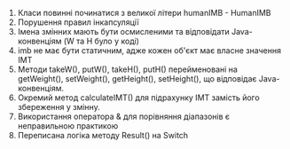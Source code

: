 1) Класи повинні починатися з великої літери humanIMB - HumanIMB
2) Порушення правил інкапсуляції
3) Імена змінних мають бути осмисленими та відповідати Java-конвенціям (W та H було у коді)
4) imb не має бути статичним, адже кожен об'єкт має власне значення ІМТ
5) Методи takeW(), putW(), takeH(), putH() перейменовані на getWeight(), setWeight(), getHeight(), setHeight(), що відповідає Java-конвенціям.
6) Окремий метод calculateIMT() для підрахунку ІМТ замість його збереження у змінну.
7) Використання оператора & для порівняння діапазонів є неправильною практикою
8) Переписана логіка методу Result() на Switch
